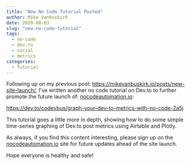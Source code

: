 ```yaml
---
title: "New No Code Tutorial Posted"
author: Mike Vanbuskirk
date: 2020-08-03
slug: "new-no-code-tutorial"
tags: 
  - no-code
  - dev.to
  - social
  - metrics
categories: 
  - Tutorial
---
```


Following up on my previous post: <https://mikevanbuskirk.io/posts/new-site-launch/>, I've written another no code tutorial on Dev.to to further promote the future launch of: [nocodeautomation.io](https://nocodeautomation.io):

<https://dev.to/codevbus/graph-your-dev-to-metrics-with-no-code-2a5j>

This tutorial goes a little more in depth, showing how to do some simple time-series graphing of Dev.to post metrics using Airtable and Plotly.

As always, if you find this content interesting, please sign up on the [nocodeautomation.io](https://nocodeautomation.io) site for future updates ahead of the site launch.

Hope everyone is healthy and safe!

